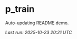 # p_train

Auto-updating README demo.

<!--START_SECTION:status-->
_Last run: 2025-10-23 20:21 UTC_
<!--END_SECTION:status-->

















































































































































































































































































































































































































































































































































































































































































































































































































































































































































































































































































































































































































































































































































































































































































































